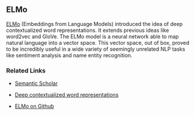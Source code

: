 ## ELMo

[ELMo](https://allennlp.org/elmo) (Embeddings from Language Models) introduced the idea of deep contextualized word representations.  It extends previous ideas like word2vec and GloVe.  The ELMo model is a neural network able to map natural language into a vector space.  This vector space, out of box, proved to be incredibly useful in a wide variety of seemingly unrelated NLP tasks like sentiment analysis and name entity recognition.


### Related Links

* [Semantic Scholar](https://www.semanticscholar.org/)

* [Deep contextualized word representations](https://arxiv.org/abs/1802.05365)

* [ELMo on Github](https://github.com/allenai/allennlp/blob/master/tutorials/how_to/elmo.md)
